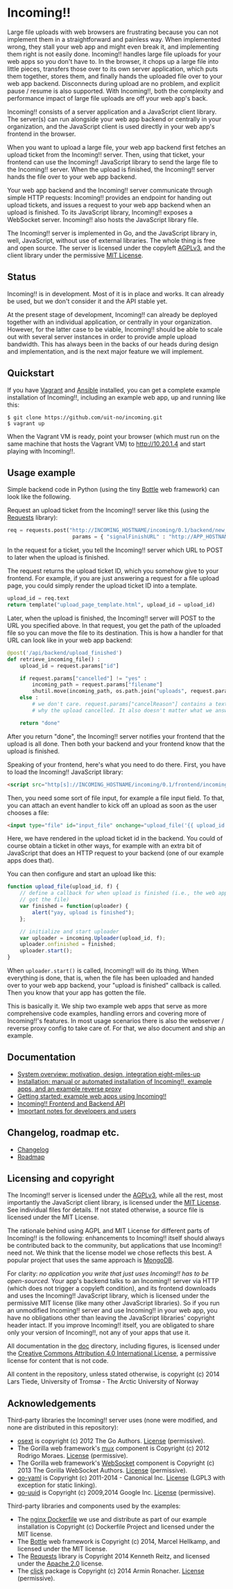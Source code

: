 Incoming!!
==========

Large file uploads with web browsers are frustrating because you can not implement them in a straightforward and painless way. When implemented wrong, they stall your web app and might even break it, and implementing them right is not easily done. Incoming!! handles large file uploads for your web apps so you don't have to. In the browser, it chops up a large file into little pieces, transfers those over to its own server application, which puts them together, stores them, and finally hands the uploaded file over to your web app backend. Disconnects during upload are no problem, and explicit pause / resume is also supported. With Incoming!!, both the complexity and performance impact of large file uploads are off your web app's back.

Incoming!! consists of a server application and a JavaScript client library. The server(s) can run alongside your web app backend or centrally in your organization, and the JavaScript client is used directly in your web app's frontend in the browser.

When you want to upload a large file, your web app backend first fetches an upload ticket from the Incoming!! server. Then, using that ticket, your frontend can use the Incoming!! JavaScript library to send the large file to the Incoming!! server. When the upload is finished, the Incoming!! server hands the file over to your web app backend.

Your web app backend and the Incoming!! server communicate through simple HTTP requests: Incoming!! provides an endpoint for handing out upload tickets, and issues a request to your web app backend when an upload is finished. To its JavaScript library, Incoming!! exposes a WebSocket server. Incoming!! also hosts the JavaScript library file.

The Incoming!! server is implemented in Go, and the JavaScript library in, well, JavaScript, without use of external libraries. The whole thing is free and open source. The server is licensed under the copyleft [AGPLv3](http://choosealicense.com/licenses/agpl-3.0/), and the client library under the permissive [MIT License](http://choosealicense.com/licenses/mit/).


Status
------

Incoming!! is in development. Most of it is in place and works. It can already be used, but we don't consider it and the API stable yet.

At the present stage of development, Incoming!! can already be deployed together with an individual application, or centrally in your organization. However, for the latter case to be viable, Incoming!! should be able to scale out with several server instances in order to provide ample upload bandwidth. This has always been in the backs of our heads during design and implementation, and is the next major feature we will implement.


Quickstart
----------

If you have [Vagrant](http://www.vagrantup.com) and [Ansible](http://www.ansible.com/home) installed, you can get a complete example installation of Incoming!!, including an example web app, up and running like this:

    $ git clone https://github.com/uit-no/incoming.git
    $ vagrant up

When the Vagrant VM is ready, point your browser (which must run on the same machine that hosts the Vagrant VM) to <http://10.20.1.4> and start playing with Incoming!!.


Usage example
-------------

Simple backend code in Python (using the tiny [Bottle](http://bottlepy.org/) web framework) can look like the following.

Request an upload ticket from the Incoming!! server like this (using the [Requests](http://python-requests.org) library):

```python
req = requests.post("http://INCOMING_HOSTNAME/incoming/0.1/backend/new_upload",
                     params = { "signalFinishURL" : "http://APP_HOSTNAME/api/backend/upload_finished" })
```

In the request for a ticket, you tell the Incoming!! server which URL to POST to later when the upload is finished.

The request returns the upload ticket ID, which you somehow give to your frontend. For example, if you are just answering a request for a file upload page, you could simply render the upload ticket ID into a template.

```python
upload_id = req.text
return template("upload_page_template.html", upload_id = upload_id)
```

Later, when the upload is finished, the Incoming!! server will POST to the URL you specified above. In that request, you get the path of the uploaded file so you can move the file to its destination. This is how a handler for that URL can look like in your web app backend:

```python
@post('/api/backend/upload_finished')
def retrieve_incoming_file() :
    upload_id = request.params["id"]

    if request.params["cancelled"] != "yes" :
        incoming_path = request.params["filename"]
        shutil.move(incoming_path, os.path.join("uploads", request.params["filenameFromBrowser"]))
    else :
        # we don't care. request.params["cancelReason"] contains a text describing
        # why the upload cancelled. It also doesn't matter what we answer.

    return "done"
```

After you return "done", the Incoming!! server notifies your frontend that the upload is all done. Then both your backend and your frontend know that the upload is finished.

Speaking of your frontend, here's what you need to do there. First, you have to load the Incoming!! JavaScript library:

```html
<script src="http[s]://INCOMING_HOSTNAME/incoming/0.1/frontend/incoming.js"></script>
```

Then, you need some sort of file input, for example a file input field. To that, you can attach an event handler to kick off an upload as soon as the user chooses a file:

```html
<input type="file" id="input_file" onchange="upload_file('{{ upload_id }}', this.files[0])"/>
```

Here, we have rendered in the upload ticket id in the backend. You could of course obtain a ticket in other ways, for example with an extra bit of JavaScript that does an HTTP request to your backend (one of our example apps does that).

You can then configure and start an upload like this:

```javascript
function upload_file(upload_id, f) {
    // define a callback for when upload is finished (i.e., the web app backend
    // got the file)
    var finished = function(uploader) {
        alert("yay, upload is finished");
    };

    // initialize and start uploader
    var uploader = incoming.Uploader(upload_id, f);
    uploader.onfinished = finished;
    uploader.start();
}
```

When `uploader.start()` is called, Incoming!! will do its thing. When everything is done, that is, when the file has been uploaded and handed over to your web app backend, your "upload is finished" callback is called. Then you know that your app has gotten the file.

This is basically it. We ship two example web apps that serve as more comprehensive code examples, handling errors and covering more of Incoming!!'s features. In most usage scenarios there is also the webserver / reverse proxy config to take care of. For that, we also document and ship an example.


Documentation
-------------

* [System overview: motivation, design, integration eight-miles-up](doc/overview.md)
* [Installation: manual or automated installation of Incoming!!, example apps, and an example reverse proxy](doc/installation.md)
* [Getting started: example web apps using Incoming!!](doc/examples.md)
* [Incoming!! Frontend and Backend API](doc/api.md)
* [Important notes for developers and users](doc/notes.md)


Changelog, roadmap etc.
-----------------------

* [Changelog](doc/changelog.md)
* [Roadmap](doc/roadmap.md)


Licensing and copyright
-----------------------

The Incoming!! server is licensed under the [AGPLv3](http://choosealicense.com/licenses/agpl-3.0/), while all the rest, most importantly the JavaScript client library, is licensed under the [MIT License](http://choosealicense.com/licenses/mit/). See individual files for details. If not stated otherwise, a source file is licensed under the MIT License.

The rationale behind using AGPL and MIT License for different parts of Incoming!! is the following: enhancements to Incoming!! itself should always be contributed back to the community, but applications that use Incoming!! need not. We think that the license model we chose reflects this best. A popular project that uses the same approach is [MongoDB](http://www.mongodb.org/).

For clarity: *no application you write that just uses Incoming!! has to be open-sourced.* Your app's backend talks to an Incoming!! server via HTTP (which does not trigger a copyleft condition), and its frontend downloads and uses the Incoming!! JavaScript library, which is licensed under the permissive MIT license (like many other JavaScript libraries). So if you run an unmodified Incoming!! server and use Incoming!! in your web app, you have no obligations other than leaving the JavaScript libraries' copyright header intact. If you improve Incoming!! itself, you are obligated to share only your version of Incoming!!, not any of your apps that use it.

All documentation in the [doc](doc/) directory, including figures, is licensed under the [Creative Commons Attribution 4.0 International License](http://creativecommons.org/licenses/by/4.0/"), a permissive license for content that is not code.

All content in the repository, unless stated otherwise, is copyright (c) 2014 Lars Tiede, University of Tromsø - The Arctic University of Norway


Acknowledgements
----------------

Third-party libraries the Incoming!! server uses (none were modified, and none are distributed in this repository):

* [osext](https://bitbucket.org/kardianos/osext/src) is copyright (c) 2012 The Go Authors. [License](ext_licenses/osext.txt) (permissive).
* The Gorilla web framework's [mux](https://github.com/gorilla/mux) component is Copyright (c) 2012 Rodrigo Moraes. [License](ext_licenses/gorilla.txt) (permissive).
* The Gorilla web framework's [WebSocket](https://github.com/gorilla/websocket) component is Copyright (c) 2013 The Gorilla WebSocket Authors. [License](https://github.com/gorilla/websocket/blob/master/LICENSE) (permissive).
* [go-yaml](https://github.com/go-yaml/yaml/tree/v1) is Copyright (c) 2011-2014 - Canonical Inc. [License](ext_licenses/go-yaml.txt) (LGPL3 with exception for static linking).
* [go-uuid](https://code.google.com/p/go-uuid/) is Copyright (c) 2009,2014 Google Inc. [License](ext_licenses/go-uuid.txt) (permissive).


Third-party libraries and components used by the examples:

* The [nginx Dockerfile](https://github.com/dockerfile/nginx) we use and distribute as part of our example installation is Copyright (c) Dockerfile Project and licensed under the MIT license.
* The [Bottle](http://bottlepy.org/docs/dev/index.html#license) web framework is Copyright (c) 2014, Marcel Hellkamp, and licensed under the MIT license.
* The [Requests](http://docs.python-requests.org/en/latest/user/intro/#apache2) library is Copyright 2014 Kenneth Reitz, and licensed under the [Apache 2.0](http://www.apache.org/licenses/LICENSE-2.0) license.
* The [click](http://click.pocoo.org/3/license/) package is Copyright (c) 2014 Armin Ronacher. [License](http://click.pocoo.org/3/license/) (permissive).
